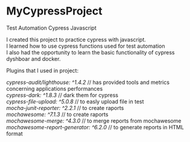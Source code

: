 # MyCypressProject
 Test Automation Cypress Javascript

I created this project to practice cypress with javascript. <br>
I learned how to use cypress functions used for test automation <br>
I also had the opportunity to learn the basic functionality of cypress dyshboar and docker.<br>



Plugins that I used in project:
 
*cypress-audit/lighthouse: ^1.4.2* // has provided tools and metrics concerning applications performances <br>
*cypress-dark: ^1.8.3* // dark them for cypress<br>
*cypress-file-upload: ^5.0.8* // to easly upload file in test<br>
*mocha-junit-reporter: ^2.2.1* // to create raports<br>
*mochawesome: ^7.1.3* // to create raports<br>
*mochawesome-merge: ^4.3.0* // to merge reports from mochawesome<br>
*mochawesome-report-generator: ^6.2.0* // to generate reports in HTML format<br>

